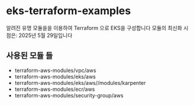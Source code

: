 # eks-terraform-examples

알려진 유명 모듈을을 이용하여 Terraform 으로 EKS을 구성합니다
모듈의 최신화 시점은: 2025년 5월 29일입니다

## 사용된 모듈 들
- terraform-aws-modules/vpc/aws
- terraform-aws-modules/eks/aws
- terraform-aws-modules/eks/aws//modules/karpenter
- terraform-aws-modules/ecr/aws
- terraform-aws-modules/security-group/aws

